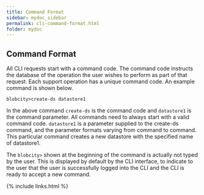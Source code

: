 ```yaml
---
title: Command Format 
sidebar: mydoc_sidebar
permalink: cli-command-format.html
folder: mydoc
---
```


## Command Format

All CLI requests start with a command code. The command code instructs the database of the operation the user wishes to perform as part of that request. Each support operation has a unique command code. An example command is shown below.

```
blobcity>create-ds datastore1
```

In the above command `create-ds` is the command code and `datastore1` is the command parameter. All commands need to always start with a valid command code. `datastore1` is a parameter supplied to the create-ds command, and the parameter formats varying from command to command. This particular command creates a new datastore with the specified name of datastore1.

The `blobcity>` shown at the beginning of the command is actually not typed by the user. This is displayed by default by the CLI interface, to indicate to the user that the user is
successfully logged into the CLI and the CLI is ready to accept a new command.

{% include links.html %}
